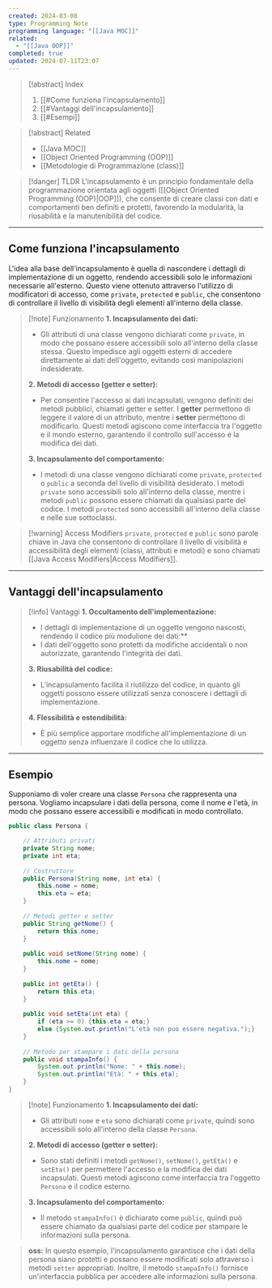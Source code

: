 ```yaml
---
created: 2024-03-08
type: Programming Note
programming language: "[[Java MOC]]"
related:
  - "[[Java OOP]]"
completed: true
updated: 2024-07-11T23:07
---
```

>[!abstract] Index
>1. [[#Come funziona l'incapsulamento]]
>2. [[#Vantaggi dell'incapsulamento]]
>3. [[#Esempi]]

>[!abstract] Related
>- [[Java MOC]]
>- [[Object Oriented Programming (OOP)]]
>- [[Metodologie di Programmazione (class)]]

>[!danger] TLDR
>L'incapsulamento è un principio fondamentale della programmazione orientata agli oggetti ([[Object Oriented Programming (OOP)|OOP]]), che consente di creare classi con dati e comportamenti ben definiti e protetti, favorendo la modularità, la riusabilità e la manutenibilità del codice.

---
## Come funziona l'incapsulamento

L'idea alla base dell'incapsulamento è quella di nascondere i dettagli di implementazione di un oggetto, rendendo accessibili solo le informazioni necessarie all'esterno. Questo viene ottenuto attraverso l'utilizzo di modificatori di accesso, come `private`, `protected` e `public`, che consentono di controllare il livello di visibilità degli elementi all'interno della classe.

>[!note] Funzionamento
>**1. Incapsulamento dei dati:** 
>- Gli attributi di una classe vengono dichiarati come `private`, in modo che possano essere accessibili solo all'interno della classe stessa. Questo impedisce agli oggetti esterni di accedere direttamente ai dati dell'oggetto, evitando così manipolazioni indesiderate. 
>
>**2. Metodi di accesso (getter e setter):** 
>- Per consentire l'accesso ai dati incapsulati, vengono definiti dei metodi pubblici, chiamati getter e setter. I **getter** permettono di leggere il valore di un attributo, mentre i **setter** permettono di modificarlo. Questi metodi agiscono come interfaccia tra l'oggetto e il mondo esterno, garantendo il controllo sull'accesso e la modifica dei dati.
>
>**3. Incapsulamento del comportamento:** 
>- I metodi di una classe vengono dichiarati come `private`, `protected` o `public` a seconda del livello di visibilità desiderato. I metodi `private` sono accessibili solo all'interno della classe, mentre i metodi `public` possono essere chiamati da qualsiasi parte del codice. I metodi `protected` sono accessibili all'interno della classe e nelle sue sottoclassi. 

>[!warning] Access Modifiers 
>`private`, `protected` e `public` sono parole chiave in Java che consentono di controllare il livello di visibilità e accessibilità degli elementi (classi, attributi e metodi) e sono chiamati [[Java Access Modifiers|Access Modifiers]].

---
## Vantaggi dell'incapsulamento

>[!info] Vantaggi
>**1. Occultamento dell'implementazione:**
>- I dettagli di implementazione di un oggetto vengono nascosti, rendendo il codice più modul[](Java%20Access%20Modifiers.md)ione dei dati:**
>- I dati dell'oggetto sono protetti da modifiche accidentali o non autorizzate, garantendo l'integrità dei dati.
>
>**3. Riusabilità del codice:**
>- L'incapsulamento facilita il riutilizzo del codice, in quanto gli oggetti possono essere utilizzati senza conoscere i dettagli di implementazione.
>
>**4. Flessibilità e estendibilità:**
>- È più semplice apportare modifiche all'implementazione di un oggetto senza influenzare il codice che lo utilizza.
>

---
## Esempio

Supponiamo di voler creare una classe `Persona` che rappresenta una persona. Vogliamo incapsulare i dati della persona, come il nome e l'età, in modo che possano essere accessibili e modificati in modo controllato.

```java
public class Persona {     

	// Attributi privati     
	private String nome;     
	private int eta;     
	
	// Costruttore     
	public Persona(String nome, int eta) {         
		this.nome = nome;         
		this.eta = eta;     
	}     
	
	// Metodi getter e setter     
	public String getNome() {         
		return this.nome;     
	}     
	
	public void setNome(String nome) {         
		this.nome = nome;     
	}     
	
	public int getEta() {         
		return this.eta;     
	}     
	
	public void setEta(int eta) {         
		if (eta >= 0) {this.eta = eta;} 
		else {System.out.println("L'età non può essere negativa.");}     
	}     
	
	// Metodo per stampare i dati della persona     
	public void stampaInfo() {         
		System.out.println("Nome: " + this.nome);         
		System.out.println("Età: " + this.eta);     
	} 
}
```

>[!note] Funzionamento
>**1. Incapsulamento dei dati:** 
>- Gli attributi `nome` e `eta` sono dichiarati come `private`, quindi sono accessibili solo all'interno della classe `Persona`.   
>
>**2. Metodi di accesso (getter e setter):** 
>- Sono stati definiti i metodi `getNome()`, `setNome()`, `getEta()` e `setEta()` per permettere l'accesso e la modifica dei dati incapsulati. Questi metodi agiscono come interfaccia tra l'oggetto `Persona` e il codice esterno.
>
>**3. Incapsulamento del comportamento:** 
>- Il metodo `stampaInfo()` è dichiarato come `public`, quindi può essere chiamato da qualsiasi parte del codice per stampare le informazioni sulla persona.

>**oss:** In questo esempio, l'incapsulamento garantisce che i dati della persona siano protetti e possano essere modificati solo attraverso i metodi `setter` appropriati. Inoltre, il metodo `stampaInfo()` fornisce un'interfaccia pubblica per accedere alle informazioni sulla persona.

